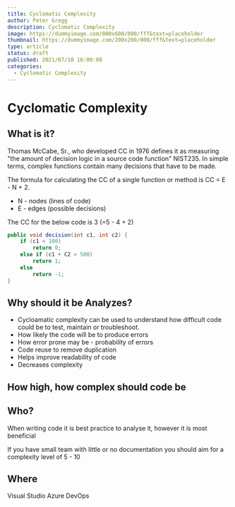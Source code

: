 ```yaml
---
title: Cyclomatic Complexity
author: Peter Gregg
description: Cyclomatic Complexity
image: https://dummyimage.com/800x600/000/fff&text=placeholder
thumbnail: https://dummyimage.com/200x200/000/fff&text=placeholder
type: article
status: draft
published: 2021/07/10 16:00:00
categories: 
  - Cyclomatic Complexity
---
```


# Cyclomatic Complexity

## What is it?
Thomas McCabe, Sr., who developed CC in 1976 defines it as measuring "the amount of decision logic in a source code function" NIST235. In simple terms, complex functions contain many decisions that have to be made.

The formula for calculating the CC of a single function or method is CC = E - N + 2.
- N - nodes (lines of code)
- E - edges (possible decisions)

The CC for the below code is 3 (=5 - 4 + 2) 

```c#
public void decision(int c1, int c2) { 
    if (c1 < 100) 
        return 0; 
    else if (c1 + C2 > 500)         
        return 1; 
    else 
        return -1; 
}
```

## Why should it be Analyzes?
- Cycloamatic complexity can be used to understand how difficult code could be to test, maintain or troubleshoot.  
- How likely the code will be to produce errors 
- How error prone may be - probability of errors
- Code reuse to remove duplication
- Helps improve readability of code
- Decreases complexity

## How high, how complex should code be


## Who?
When writing code it is best practice to analyse it, however it is most beneficial

If you have small team with little or no documentation you should aim for a complexity level of 5 - 10 

## Where

Visual Studio
Azure DevOps